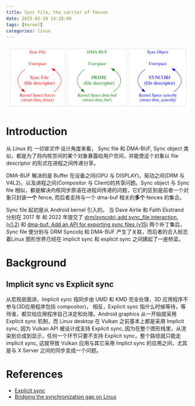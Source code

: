 ```yaml
---
title: Sync File, the carrier of fences
date: 2025-05-28 14:18:00
tags: [kernel]
categories: linux
---
```


![everything is file](/images/dot/everything-is-file.svg)

<!--more-->

# Introduction
从 Linux 的 *一切皆文件* 设计角度来看， Sync file 和 DMA-BUF, Sync object 类似，都是为了将内核空间的某个对象暴露给用户空间，并能使这个对象以 file descriptor 的形式在进程之间传递分享。

DMA-BUF 解决的是 Buffer 在设备之间(GPU 与 DISPLAY)，驱动之间(DRM 与 V4L2)，以及进程之间(Compositor 与 Client)的共享问题。Sync object 与 Sync file 相似，都是解决内核同步原语在进程间传递的问题，它们的区别是前者一个对象只封装**一个** fence, 而后者支持与一个 dma-buf 相关的**多个** fences 的集合。

Sync file 起初是从 Android kernel 引入的， 当 Dave Airlie 和 Faith Ekstrand 分别在 2017 年 和 2022 年提交了 [drm/syncobj: add sync_file interaction. (v1.2)](https://lists.freedesktop.org/archives/dri-devel/2017-June/143204.html) 和 [dma-buf: Add an API for exporting sync files (v15)](https://patchwork.freedesktop.org/series/104898/) 两个补丁集后，Sync file 便分别与 DRM Syncobj 和 DMA-BUF 产生了关联，而后者的合入标志着Linux 图形世界已经在 implicit sync 和 explicit sync 之间建起了一座桥梁。

# Background

## Implicit sync vs Explicit sync

从宏观层面讲，Implicit sync 指同步由 UMD 和 KMD 完全处理，3D 应用程序不参与(3D应用程序包括 compositor)， 相反，Explicit sync 指什么时候等待，等待谁，都交给应用程序自己决定和处理。Android graphics 从一开始就采用 Explicit sync 机制，而 Linux desktop 在 Vulkan 之前基本上都是采用 Implicit sync, 因为 Vulkan API 被设计成支持 Explicit sync, 因为在整个图形栈里，从渲染到合成到显示，任何一个环节只要不支持 Explicit sync，整个路径就只能走 implicit sync, 这就导致 Vulkan 应用与其它采用 Implict sync 的应用之间，尤其是与 X Server 之间的同步变成一个问题。

# References

- [Explicit sync](https://zamundaaa.github.io/wayland/2024/04/05/explicit-sync.html)
- [Bridging the synchronization gap on Linux](https://www.collabora.com/news-and-blog/blog/2022/06/09/bridging-the-synchronization-gap-on-linux/)


